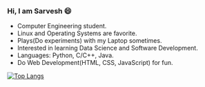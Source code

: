 ### Hi, I am Sarvesh 😄
-  Computer Engineering student.
-  Linux and Operating Systems are favorite.
-  Plays(Do experiments) with my Laptop sometimes.
-  Interested in learning Data Science and Software Development.
-  Languages: Python, C/C++, Java.
-  Do Web Development(HTML, CSS, JavaScript) for fun.

[![Top Langs](https://github-readme-stats.vercel.app/api/top-langs/?username=SarveshGulhane)](https://github.com/anuraghazra/github-readme-stats)
